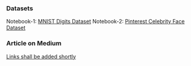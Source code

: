 ### Datasets
Notebook-1:
[MNIST Digits Dataset](http://yann.lecun.com/exdb/mnist/)
Notebook-2:
[Pinterest Celebrity Face Dataset](https://www.kaggle.com/hereisburak/pins-face-recognition/version/1)

### Article on Medium
[Links shall be added shortly]()
